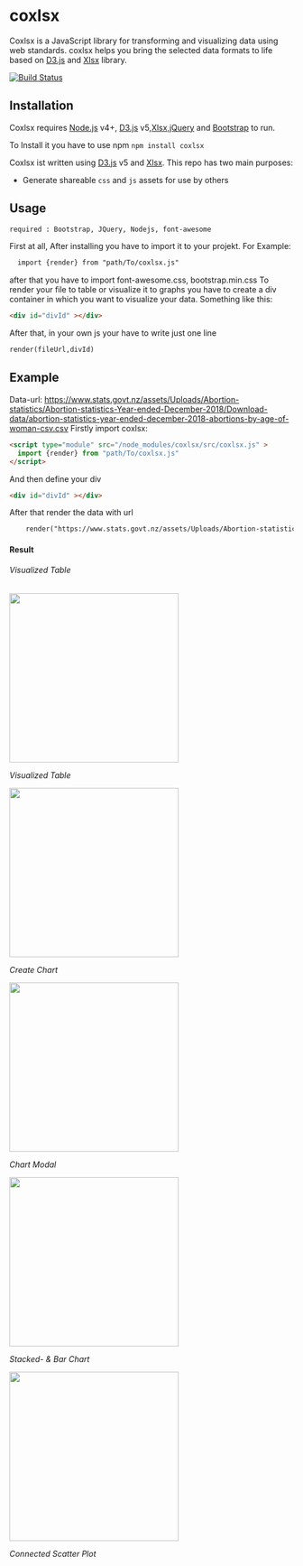 # coxlsx
Coxlsx is a JavaScript library for transforming and visualizing data using web standards. coxlsx helps you bring the selected data formats to life based on [D3.js](https://d3js.org/) and [Xlsx](https://sheetjs.com/) library. 

[![Build Status](https://travis-ci.org/joemccann/dillinger.svg?branch=master)](https://www.npmjs.com/)
## Installation

Coxlsx requires [Node.js](https://nodejs.org/) v4+, [D3.js](https://d3js.org/) v5,[Xlsx](https://sheetjs.com/),[jQuery](https://jquery.com/) and [Bootstrap](https://getbootstrap.com/)  to run.

To Install it you have to use npm
`npm install coxlsx`


Coxlsx ist written using [D3.js](https://d3js.org/) v5 and [Xlsx](https://sheetjs.com/).
This repo has two main purposes:
* Generate shareable `css` and `js` assets for use by others

## Usage
```html
required : Bootstrap, JQuery, Nodejs, font-awesome
```
First at all, After installing you have to import it to your projekt. For Example:
```html
  import {render} from "path/To/coxlsx.js"

```
after that you have to import font-awesome.css, bootstrap.min.css
To render your file to table or visualize it to graphs you have to create a div container in which you want to visualize your data. Something like this:
```html
<div id="divId" ></div>
```
After that, in your own js your have to write just one line 
```html
render(fileUrl,divId)
```
## Example
Data-url:
https://www.stats.govt.nz/assets/Uploads/Abortion-statistics/Abortion-statistics-Year-ended-December-2018/Download-data/abortion-statistics-year-ended-december-2018-abortions-by-age-of-woman-csv.csv
Firstly import coxlsx:
```html
<script type="module" src="/node_modules/coxlsx/src/coxlsx.js" >
  import {render} from "path/To/coxlsx.js"
</script>
```
And then define your div
```html
<div id="divId" ></div>
```
After that render the data with url
```html
    render("https://www.stats.govt.nz/assets/Uploads/Abortion-statistics/Abortion-statistics-Year-ended-December-2018/Download-data/abortion-statistics-year-ended-december-2018-abortions-by-age-of-woman-csv.csv","divId")
```
#### Result
###### Visualized Table
<p>
  <img src="https://github.com/tahoangluan/FrontendLibrary/blob/master/table.png" width="300">
</p>
<p>
    <em>Visualized Table</em>
</p>
<p>
  <img src="https://github.com/tahoangluan/FrontendLibrary/blob/master/createChart.png" width="300">
</p>
<p>
    <em>Create Chart</em>
</p>
<p>
  <img src="https://github.com/tahoangluan/FrontendLibrary/blob/master/chartModal.png" width="300">
</p>
<p>
    <em>Chart Modal</em>
</p>
<p>
<img src="https://github.com/tahoangluan/FrontendLibrary/blob/master/barChart.png" width="300">
</p>
<p>
    <em>Stacked- & Bar Chart</em>
</p>
<p>
  <img src="https://github.com/tahoangluan/FrontendLibrary/blob/master/connectedScatterplot.png" width="300">
</p>
<p>
    <em>Connected Scatter Plot</em>
</p>
